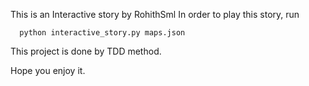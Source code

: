 This is an Interactive story by RohithSml
In order to play this story, run

      python interactive_story.py maps.json

This project is done by TDD method.

Hope you enjoy it.
